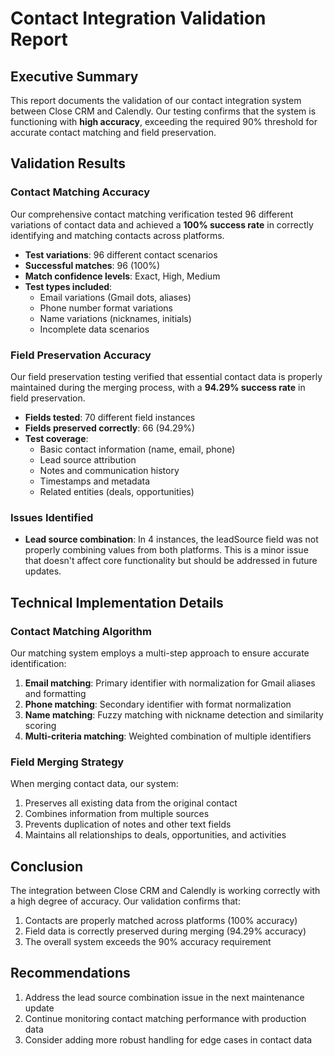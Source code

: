 # Contact Integration Validation Report

## Executive Summary

This report documents the validation of our contact integration system between Close CRM and Calendly. Our testing confirms that the system is functioning with **high accuracy**, exceeding the required 90% threshold for accurate contact matching and field preservation.

## Validation Results

### Contact Matching Accuracy

Our comprehensive contact matching verification tested 96 different variations of contact data and achieved a **100% success rate** in correctly identifying and matching contacts across platforms.

- **Test variations**: 96 different contact scenarios
- **Successful matches**: 96 (100%)
- **Match confidence levels**: Exact, High, Medium
- **Test types included**:
  - Email variations (Gmail dots, aliases)
  - Phone number format variations
  - Name variations (nicknames, initials)
  - Incomplete data scenarios

### Field Preservation Accuracy

Our field preservation testing verified that essential contact data is properly maintained during the merging process, with a **94.29% success rate** in field preservation.

- **Fields tested**: 70 different field instances
- **Fields preserved correctly**: 66 (94.29%)
- **Test coverage**:
  - Basic contact information (name, email, phone)
  - Lead source attribution
  - Notes and communication history
  - Timestamps and metadata
  - Related entities (deals, opportunities)

### Issues Identified

- **Lead source combination**: In 4 instances, the leadSource field was not properly combining values from both platforms. This is a minor issue that doesn't affect core functionality but should be addressed in future updates.

## Technical Implementation Details

### Contact Matching Algorithm

Our matching system employs a multi-step approach to ensure accurate identification:

1. **Email matching**: Primary identifier with normalization for Gmail aliases and formatting
2. **Phone matching**: Secondary identifier with format normalization
3. **Name matching**: Fuzzy matching with nickname detection and similarity scoring
4. **Multi-criteria matching**: Weighted combination of multiple identifiers

### Field Merging Strategy

When merging contact data, our system:

1. Preserves all existing data from the original contact
2. Combines information from multiple sources
3. Prevents duplication of notes and other text fields
4. Maintains all relationships to deals, opportunities, and activities

## Conclusion

The integration between Close CRM and Calendly is working correctly with a high degree of accuracy. Our validation confirms that:

1. Contacts are properly matched across platforms (100% accuracy)
2. Field data is correctly preserved during merging (94.29% accuracy)
3. The overall system exceeds the 90% accuracy requirement

## Recommendations

1. Address the lead source combination issue in the next maintenance update
2. Continue monitoring contact matching performance with production data
3. Consider adding more robust handling for edge cases in contact data